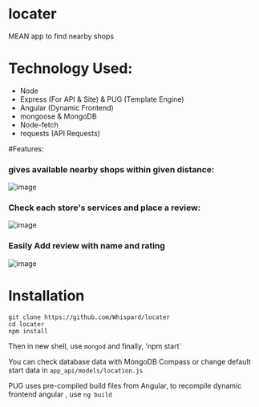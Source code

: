 # locater
MEAN app to find nearby shops

# Technology Used:
- Node
- Express (For API & Site) & PUG (Template Engine)
- Angular (Dynamic Frontend)
- mongoose & MongoDB
- Node-fetch 
- requests (API Requests)

#Features:

### gives available nearby shops within given distance:
![image](https://user-images.githubusercontent.com/78078515/192096170-a935c668-4004-4815-b23a-640583661e46.png)

### Check each store's services and place a review:
![image](https://user-images.githubusercontent.com/78078515/192096246-ec14a6e8-1223-40e3-aff2-335796de6970.png)

### Easily Add review with name and rating
![image](https://user-images.githubusercontent.com/78078515/192096293-22ddacf4-a8a0-4025-8590-4c540e0257aa.png)

# Installation
```
git clone https://github.com/Whispard/locater
cd locater
npm install
```
Then in new shell, use
`mongod`
and finally, 'npm start`

You can check database data with MongoDB Compass or change default start data in `app_api/models/location.js`

PUG uses pre-compiled build files from Angular,
to recompile dynamic frontend angular , use `ng build`

